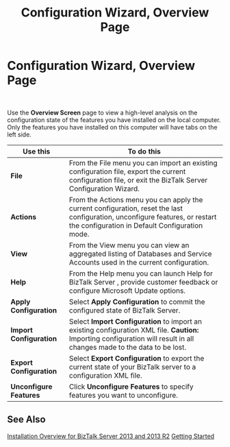 ﻿---
title: Configuration Wizard, Overview Page
TOCTitle: Configuration Wizard, Overview Page
ms:assetid: 0d4d6837-e1d1-4362-8abd-e20d5b0f8c73
ms:mtpsurl: https://msdn.microsoft.com/en-us/library/Aa547350(v=BTS.80)
ms:contentKeyID: 51526203
ms.date: 08/30/2017
mtps_version: v=BTS.80
f1_keywords:
- bts10.config.wizard.overview
---

# Configuration Wizard, Overview Page

 

Use the **Overview Screen** page to view a high-level analysis on the configuration state of the features you have installed on the local computer. Only the features you have installed on this computer will have tabs on the left side.

<table>
<thead>
<tr class="header">
<th>Use this</th>
<th>To do this</th>
</tr>
</thead>
<tbody>
<tr class="odd">
<td><strong>File</strong></td>
<td>From the File menu you can import an existing configuration file, export the current configuration file, or exit the BizTalk Server Configuration Wizard.</td>
</tr>
<tr class="even">
<td><strong>Actions</strong></td>
<td>From the Actions menu you can apply the current configuration, reset the last configuration, unconfigure features, or restart the configuration in Default Configuration mode.</td>
</tr>
<tr class="odd">
<td><strong>View</strong></td>
<td>From the View menu you can view an aggregated listing of Databases and Service Accounts used in the current configuration.</td>
</tr>
<tr class="even">
<td><strong>Help</strong></td>
<td>From the Help menu you can launch Help for BizTalk Server , provide customer feedback or configure Microsoft Update options.</td>
</tr>
<tr class="odd">
<td><strong>Apply Configuration</strong></td>
<td>Select <strong>Apply Configuration</strong> to commit the configured state of BizTalk Server.</td>
</tr>
<tr class="even">
<td><strong>Import Configuration</strong></td>
<td>Select <strong>Import Configuration</strong> to import an existing configuration XML file. <strong>Caution:</strong> Importing configuration will result in all changes made to the data to be lost.</td>
</tr>
<tr class="odd">
<td><strong>Export Configuration</strong></td>
<td>Select <strong>Export Configuration</strong> to export the current state of your BizTalk server to a configuration XML file.</td>
</tr>
<tr class="even">
<td><strong>Unconfigure Features</strong></td>
<td>Click <strong>Unconfigure Features</strong> to specify features you want to unconfigure.</td>
</tr>
</tbody>
</table>


## See Also

[Installation Overview for BizTalk Server 2013 and 2013 R2](https://msdn.microsoft.com/en-us/library/jj248688\(v=bts.80\))  
[Getting Started](https://msdn.microsoft.com/en-us/library/aa560946\(v=bts.80\))

